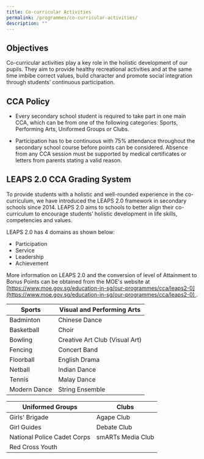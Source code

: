 ```yaml
---
title: Co-curricular Activities
permalink: /programmes/co-curricular-activities/
description: ""
---
```

Objectives
----------

Co-curricular activities play a key role in the holistic development of our pupils. They aim to provide healthy recreational activities and at the same time imbibe correct values, build character and promote social integration through students’ continuous participation.

CCA Policy
----------

*   Every secondary school student is required to take part in one main CCA, which can be from one of the following categories: Sports, Performing Arts, Uniformed Groups or Clubs.
    
*   Participation has to be continuous with 75% attendance throughout the secondary school course before points can be considered. Absence from any CCA session must be supported by medical certificates or letters from parents stating a valid reason.
    

LEAPS 2.0 CCA Grading System
----------------------------

To provide students with a holistic and well-rounded experience in the co-curriculum, we have introduced the LEAPS 2.0 framework in secondary schools since 2014. LEAPS 2.0 aims to schools to better align their co-curriculum to encourage students’ holistic development in life skills, competencies and values.

  

LEAPS 2.0 has 4 domains as shown below:

*   Participation
*   Service
*   Leadership
*   Achievement

  

More information on LEAPS 2.0 and the conversion of level of Attainment to Bonus Points can be obtained from the MOE's website at 
[https://www.moe.gov.sg/education-in-sg/our-programmes/cca/leaps2-0](https://www.moe.gov.sg/education-in-sg/our-programmes/cca/leaps2-0) .



| **Sports** | **Visual and Performing Arts** | 
| -------- | -------- |
| Badminton     | Chinese Dance | 
|Basketball | Choir
|Bowling| Creative Art Club (Visual Art)
|Fencing | Concert Band
|Floorball | English Drama
|Netball | Indian Dance 
|Tennis | Malay Dance
|Modern Dance|String Ensemble|


| **Uniformed Groups** | **Clubs** | 
| -------- | -------- |
|Girls' Brigade | Agape Club
|Girl Guides | Debate Club
| National Police Cadet Corps | smARTs Media Club
| Red Cross Youth |